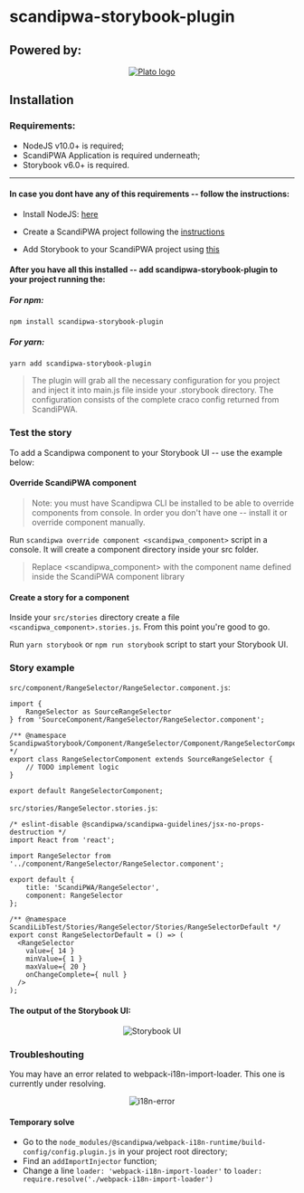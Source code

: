 # scandipwa-storybook-plugin

## Powered by:
<p align="center">
  <a href="https://www.platosolutions.io/"><img src="https://i.ibb.co/w4v9g9d/Plato-Logo.png" alt="Plato logo"></a>
</p>

## Installation

### Requirements:
- NodeJS v10.0+ is required;
- ScandiPWA Application is required underneath;
- Storybook v6.0+ is required.

---

#### In case you dont have any of this requirements -- follow the instructions:

- Install NodeJS: [here](https://nodejs.org/en/download/)

- Create a ScandiPWA project following the [instructions](https://docs.scandipwa.com/quick-start-guide)

- Add Storybook to your ScandiPWA project using [this](https://storybook.js.org/docs/react/get-started/install)

#### After you have all this installed -- add scandipwa-storybook-plugin to your project running the:

##### For npm:
`npm install scandipwa-storybook-plugin`

##### For yarn:
`yarn add scandipwa-storybook-plugin`

> The plugin will grab all the necessary configuration for you project and inject it into main.js file inside your .storybook directory. The configuration consists of the complete craco config returned from ScandiPWA.

### Test the story

To add a Scandipwa component to your Storybook UI -- use the example below:

#### Override ScandiPWA component

> Note: you must have Scandipwa CLI be installed to be able to override components from console. In order you don't have one -- install it or override component manually.

Run `scandipwa override component <scandipwa_component>` script in a console. It will create a component directory inside your src folder.

> Replace <scandipwa_component> with the component name defined inside the ScandiPWA component library

#### Create a story for a component

Inside your `src/stories` directory create a file `<scandipwa_component>.stories.js`. From this point you're good to go.

Run `yarn storybook` or `npm run storybook` script to start your Storybook UI.

### Story example

`src/component/RangeSelector/RangeSelector.component.js`:

```
import {
    RangeSelector as SourceRangeSelector
} from 'SourceComponent/RangeSelector/RangeSelector.component';

/** @namespace ScandipwaStorybook/Component/RangeSelector/Component/RangeSelectorComponent */
export class RangeSelectorComponent extends SourceRangeSelector {
    // TODO implement logic
}

export default RangeSelectorComponent;
```

`src/stories/RangeSelector.stories.js`:

```
/* eslint-disable @scandipwa/scandipwa-guidelines/jsx-no-props-destruction */
import React from 'react';

import RangeSelector from '../component/RangeSelector/RangeSelector.component';

export default {
    title: 'ScandiPWA/RangeSelector',
    component: RangeSelector
};

/** @namespace ScandiLibTest/Stories/RangeSelector/Stories/RangeSelectorDefault */
export const RangeSelectorDefault = () => (
  <RangeSelector
    value={ 14 }
    minValue={ 1 }
    maxValue={ 20 }
    onChangeComplete={ null }
  />
);
```

#### The output of the Storybook UI:

<p align="center">
  <img src="https://i.ibb.co/9bBtz0Y/Screen-Shot-2021-07-04-at-14-14-59.png" alt="Storybook UI">
</p>

### Troubleshouting

You may have an error related to webpack-i18n-import-loader. This one is currently under resolving.

<p align="center">
  <img src="https://i.ibb.co/YD3Yxsy/webpack-i18n-import-loader.png" alt="i18n-error">
</p>

#### Temporary solve

- Go to the `node_modules/@scandipwa/webpack-i18n-runtime/build-config/config.plugin.js` in your project root directory;
- Find an `addImportInjector` function;
- Change a line `loader: 'webpack-i18n-import-loader'` to `loader: require.resolve('./webpack-i18n-import-loader')`
